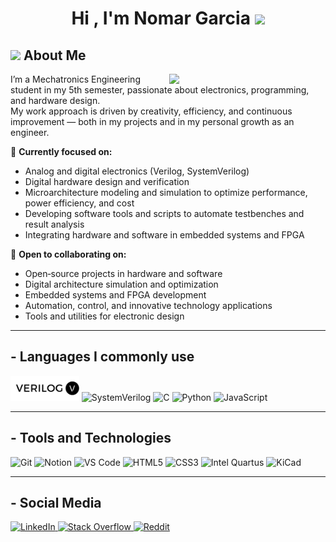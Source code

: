 <h1 align="center">Hi , I'm Nomar Garcia <img src="https://media.giphy.com/media/hvRJCLFzcasrR4ia7z/giphy.gif" width="35"></h1>

## <picture><img src="https://github.com/7oSkaaa/7oSkaaa/blob/main/Images/about_me.gif?raw=true" width=50px></picture> About Me

<picture> <img align="right" src="https://media.lordicon.com/icons/wired/gradient/2273-cpu.gif" width=250px></picture>

I’m a Mechatronics Engineering student in my 5th semester, passionate about electronics, programming, and hardware design.  
My work approach is driven by creativity, efficiency, and continuous improvement — both in my projects and in my personal growth as an engineer.

🔬 **Currently focused on:**
- Analog and digital electronics (Verilog, SystemVerilog)
- Digital hardware design and verification
- Microarchitecture modeling and simulation to optimize performance, power efficiency, and cost
- Developing software tools and scripts to automate testbenches and result analysis
- Integrating hardware and software in embedded systems and FPGA

🤝 **Open to collaborating on:**
- Open‑source projects in hardware and software
- Digital architecture simulation and optimization
- Embedded systems and FPGA development
- Automation, control, and innovative technology applications
- Tools and utilities for electronic design

---

## - Languages I commonly use  
<p align="left">
  <img src="https://raw.githubusercontent.com/Verilog-Solutions/.github/main/assets/verilog-logo.svg" alt="Verilog" height="40"/>
  <img src="https://blogs.sw.siemens.com/wp-content/uploads/sites/54/2020/07/SystemVerilog-.png" alt="SystemVerilog" height="40"/>
  <img src="https://img.shields.io/badge/c-%2300599C.svg?style=for-the-badge&logo=c&logoColor=white" alt="C"/>
  <img src="https://img.shields.io/badge/python-3670A0?style=for-the-badge&logo=python&logoColor=ffdd54" alt="Python"/>
  <img src="https://img.shields.io/badge/javascript-%23323330.svg?style=for-the-badge&logo=javascript&logoColor=%23F7DF1E" alt="JavaScript"/>
</p>

---

## - Tools and Technologies  
<p align="left">
  <img src="https://img.shields.io/badge/git-%23F05033.svg?style=for-the-badge&logo=git&logoColor=white" alt="Git"/>
  <img src="https://img.shields.io/badge/Notion-%23000000.svg?style=for-the-badge&logo=notion&logoColor=white" alt="Notion"/>
  <img src="https://img.shields.io/badge/Visual%20Studio%20Code-0078d7.svg?style=for-the-badge&logo=visual-studio-code&logoColor=white" alt="VS Code"/>
  <img src="https://img.shields.io/badge/html5-%23E34F26.svg?style=for-the-badge&logo=html5&logoColor=white" alt="HTML5"/>
  <img src="https://img.shields.io/badge/css3-%231572B6.svg?style=for-the-badge&logo=css3&logoColor=white" alt="CSS3"/>
  <img src="https://e7.pngegg.com/pngimages/686/634/png-clipart-intel-logo-field-programmable-gate-array-altera-quartus-intel-blue-electronics.png" alt="Intel Quartus" height="40"/>
  <img src="https://upload.wikimedia.org/wikipedia/commons/5/59/KiCad-Logo.svg" alt="KiCad" height="40"/>
</p>

---

## - Social Media  
<p align="left">
  <a href="https://www.linkedin.com/in/jesus-nomar-garcia-gonzalez-99b406305/" target="_blank">
    <img src="https://img.shields.io/badge/linkedin-%230077B5.svg?style=for-the-badge&logo=linkedin&logoColor=white" alt="LinkedIn"/>
  </a>
  <a href="https://stackoverflow.com/users/31211972/nomar-garcia" target="_blank">
    <img src="https://img.shields.io/badge/-Stackoverflow-FE7A16?style=for-the-badge&logo=stack-overflow&logoColor=white" alt="Stack Overflow"/>
  </a>
  <a href="https://www.reddit.com/user/NomarGarcia-Eng/" target="_blank">
    <img src="https://img.shields.io/badge/Reddit-FF4500?style=for-the-badge&logo=reddit&logoColor=white" alt="Reddit"/>
  </a>
</p>
